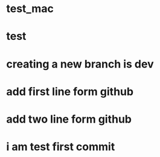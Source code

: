 # test_mac
# test
# creating a new branch is dev
# add first line form github
# add two line form github
# i am test first commit
